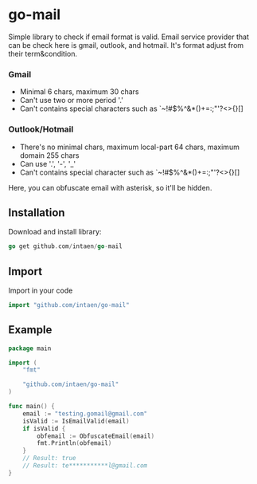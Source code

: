 # go-mail

Simple library to check if email format is valid. Email service provider that can be check here is gmail, outlook, and hotmail. It's format adjust from their term&condition.
### Gmail
* Minimal 6 chars, maximum 30 chars
* Can't use two or more period '.'
* Can't contains special characters such as `~!#$%^&*()+=:;"'\?<>{}[]

### Outlook/Hotmail
* There's no minimal chars, maximum local-part 64 chars, maximum domain 255 chars
* Can use '.', '-', '_'
* Can't contains special character such as `~!#$%^&*()+=:;"'\?<>{}[]

Here, you can obfuscate email with asterisk, so it'll be hidden.

## Installation

Download and install library:
```go
go get github.com/intaen/go-mail
```

## Import
Import in your code
```go
import "github.com/intaen/go-mail"
```

## Example
```go
package main

import (
	"fmt"

	"github.com/intaen/go-mail"
)

func main() {
	email := "testing.gomail@gmail.com"
	isValid := IsEmailValid(email)
	if isValid {
		obfemail := ObfuscateEmail(email)
		fmt.Println(obfemail)
	}
	// Result: true
    // Result: te***********l@gmail.com
}
```
